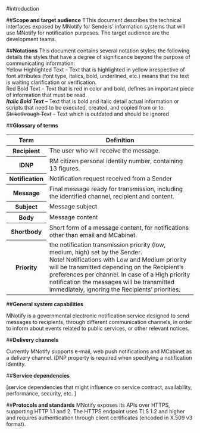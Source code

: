 #Introduction

##**Scope and target audience**
TThis document describes the technical interfaces exposed by MNotify for Senders’ information systems that will use MNotify for notification purposes. The target audience are the development teams. 

##**Notations**
This document contains several notation styles; the following details the styles that have a degree of significance beyond the purpose of communicating information:
<br><span class="highlight-text-yellow">Yellow Highlighted Text</span> – Text that is highlighted in yellow irrespective of font attributes (font type, italics, bold, underlined, etc.) means that the text is waiting clarification or verification.
<br><span class="red-bold-text">Red Bold Text</span> – Text that is red in color and bold, defines an important piece of information that must be read.
<br>***Italic Bold Text*** – Text that is bold and italic detail actual information or scripts that need to be executed, created, and copied from or to.
<br>~~Strikethrough Text~~ – Text which is outdated and should be ignored

##**Glossary of terms**

<table>
    <thead>
         <tr>
            <th><strong>Term</strong></th>
            <th><strong>Definition</strong></th>
        </tr>
    </thead>
    <tbody>
        <tr>
            <th><strong>Recipient</strong></th>
            <td>The user who will receive the message.</td>
        </tr>
        <tr>
            <th><strong>IDNP</strong></th>
            <td>RM citizen personal identity number, containing 13 figures.</td>
        </tr>
        <tr>
            <th><strong>Notification</strong></th>
            <td>Notification request received from a Sender</td>
        </tr>
        <tr>
            <th><strong>Message</strong></th>
            <td>Final message ready for transmission, including the identified channel, recipient and content.</td>
        </tr>
        <tr>
            <th><strong>Subject</strong></th>
            <td>Message subject</td>
        </tr>
        <tr>
            <th><strong>Body</strong></th>
            <td>Message content</td>
        </tr>
        <tr>
            <th><strong>Shortbody</strong></th>
            <td>Short form of a message content, for notifications other than email and MCabinet.</td>
        </tr>
        <tr>
            <th><strong>Priority</strong></th>
            <td>the notification transmission priority (low, medium, high) set by the Sender.
            <br>Note! Notifications with Low and Medium priority will be transmitted depending on the Recipient’s preferences per channel. In case of a High priority notification the messages will be transmitted immediately, ignoring the Recipients’ priorities. </td>
        </tr>
    </tbody>
</table>

##**General system capabilities**

MNotify is a governmental electronic notification service designed to send messages to recipients, through different communication channels, in order to inform about events related to public services, or other relevant notices.

##**Delivery channels**

Currently MNotify supports e-mail, web push notifications and MCabinet as a delivery channel.  IDNP property is required when specifying a notification identity.

##**Service dependencies**

<span class="highlight-text-yellow">[service dependencies that might influence on service contract, availability, performance, security, etc. ]<span>

##**Protocols and standards**
MNotify exposes its APIs over HTTPS, supporting HTTP 1.1 and 2. The HTTPS endpoint uses
TLS 1.2 and higher and requires authentication through client certificates (encoded in X.509 v3
format).